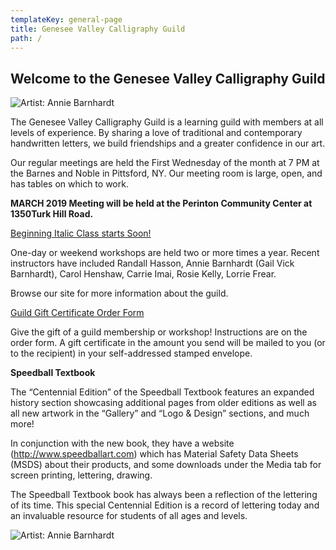 ```yaml
---
templateKey: general-page
title: Genesee Valley Calligraphy Guild
path: /
---
```

## Welcome to the Genesee Valley Calligraphy Guild

![Artist: Annie Barnhardt](/img/annieb_forever.jpg)

The Genesee Valley Calligraphy Guild is a learning guild with members at all levels of experience. By sharing a love of traditional and contemporary handwritten letters, we build friendships and a greater confidence in our art.

Our regular meetings are held the First Wednesday of the month at 7 PM at the Barnes and Noble in Pittsford, NY. Our meeting room is large, open, and has tables on which to work.

**MARCH 2019 Meeting will be held at the Perinton Community Center at 1350Turk Hill Road.**

[Beginning Italic Class starts Soon!](/img/italic-flier.pdf)

One-day or weekend workshops are held two or more times a year. Recent instructors have included Randall Hasson, Annie Barnhardt (Gail Vick Barnhardt), Carol Henshaw, Carrie Imai, Rosie Kelly, Lorrie Frear.

Browse our site for more information about the guild.

[Guild Gift Certificate Order Form ](/img/gvcg-gift-certificate.pdf)

Give the gift of a guild membership or workshop! Instructions are on the order form. A gift certificate in the amount you send will be mailed to you (or to the recipient) in your self-addressed stamped envelope.

**Speedball Textbook**

The “Centennial Edition” of the Speedball Textbook features an expanded history section showcasing additional pages from older editions as well as all new artwork in the “Gallery” and “Logo & Design” sections, and much more!

In conjunction with the new book, they have a website (http://www.speedballart.com) which has Material Safety Data Sheets (MSDS) about their products, and some downloads under the Media tab for screen printing, lettering, drawing.

The Speedball Textbook book has always been a reflection of the lettering of its time. This special Centennial Edition is a record of lettering today and an invaluable resource for students of all ages and levels.

![Artist: Annie Barnhardt](/img/annieb_forever_young.jpg)
